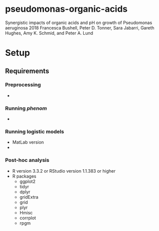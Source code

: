 # pseudomonas-organic-acids
Synergistic impacts of organic acids and pH on growth of Pseudomonas aeruginosa
2018 Francesca Bushell, Peter D. Tonner, Sara Jabarri, Gareth Hughes, Amy K. Schmid, and Peter A. Lund

# Setup

## Requirements

### Preprocessing
* 

### Running _phenom_
* 

### Running logistic models 
* MatLab version
* 

### Post-hoc analysis 
* R version 3.3.2 or RStudio version 1.1.383 or higher
* R packages 
  * ggplot2
  * tidyr
  * dplyr
  * gridExtra
  * grid
  * plyr
  * Hmisc
  * corrplot
  * rpgm
